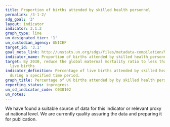 ```yaml
---
title: Proportion of births attended by skilled health personnel
permalink: /3-1-2/
sdg_goal: '3'
layout: indicator
indicator: 3.1.2
graph_type: line
un_designated_tier: '1'
un_custodian_agency: UNICEF
target_id: '3.1'
goal_meta_link: http://unstats.un.org/sdgs/files/metadata-compilation/Metadata-Goal-3.pdf
indicator_name: Proportion of births attended by skilled health personnel
target: By 2030, reduce the global maternal mortality ratio to less than 70 per 100,000
  live births
indicator_definition: Percentage of live births attended by skilled health personnel
  during a specified time period.
graph_title: Percentage of UK births attended by by skilled health personnel
reporting_status: inprogress
un_sd_indicator_code: C030102
un_notes:
---
```


We have found a suitable source of data for this indicator or relevant proxy at national level. We are currently quality assuring the data and preparing it for publication.
